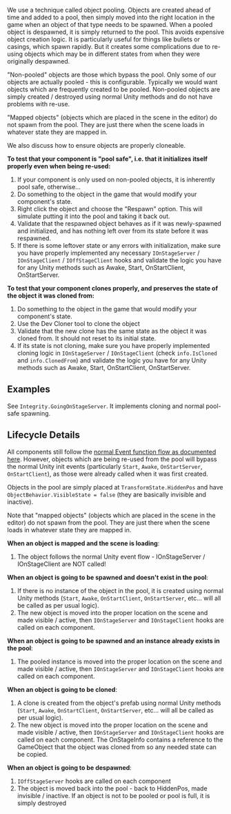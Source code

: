 We use a technique called object pooling. Objects are created ahead of time and added to a pool, then simply moved into the right location in the game when an object of that type needs to be spawned. When a pooled object is despawned, it is simply returned to the pool. This avoids expensive object creation logic. It is particularly useful for things like bullets or casings, which spawn rapidly. But it creates some complications due to re-using objects which may be in different states from when they were originally despawned.

"Non-pooled" objects are those which bypass the pool. Only some of our objects are actually pooled - this is configurable. Typically we would want objects which are frequently created to be pooled. Non-pooled objects are simply created / destroyed using normal Unity methods and do not have problems with re-use.

"Mapped objects" (objects which are placed in the scene in the editor) do not spawn from the pool. They are just there when the scene loads in whatever state they are mapped in.

We also discuss how to ensure objects are properly cloneable.

**To test that your component is "pool safe", i.e. that it initializes itself properly even when being re-used:**
1. If your component is only used on non-pooled objects, it is inherently pool safe, otherwise...
1. Do something to the object in the game that would modify your component's state.
2. Right click the object and choose the "Respawn" option. This will simulate putting it into the pool and taking it back out.
3. Validate that the respawned object behaves as if it was newly-spawned and initialized, and has nothing left over from its state before it was respawned.
4. If there is some leftover state or any errors with initialization, make sure you have properly implemented any necessary `IOnStageServer` / `IOnStageClient` / `IOffStageClient` hooks and validate the logic you have for any Unity methods such as Awake, Start, OnStartClient, OnStartServer.

**To test that your component clones properly, and preserves the state of the object it was cloned from:**
1. Do something to the object in the game that would modify your component's state.
2. Use the Dev Cloner tool to clone the object
3. Validate that the new clone has the same state as the object it was cloned from. It should not reset to its initial state.
4. If its state is not cloning, make sure you have properly implemented cloning logic in `IOnStageServer` / `IOnStageClient` (check `info.IsCloned` and `info.ClonedFrom`) and validate the logic you have for any Unity methods such as Awake, Start, OnStartClient, OnStartServer. 

## Examples

See `Integrity.GoingOnStageServer`. It implements cloning and normal pool-safe spawning.

## Lifecycle Details

All components still follow the [normal Event function flow as documented here](https://docs.unity3d.com/Manual/ExecutionOrder.html). However, objects which are being re-used from the pool will bypass the normal Unity init events (particularly `Start`, `Awake`, `OnStartServer`, `OnStartClient`), as those were already called when it was first created.

Objects in the pool are simply placed at `TransformState.HiddenPos` and have `ObjectBehavior.VisibleState = false` (they are basically invisible and inactive).

Note that "mapped objects" (objects which are placed in the scene in the editor) do not spawn from the pool. They are just there when the scene loads in whatever state they are mapped in.

**When an object is mapped and the scene is loading**:
1. The object follows the normal Unity event flow - IOnStageServer / IOnStageClient are NOT called!

**When an object is going to be spawned and doesn't exist in the pool**:
1. If there is no instance of the object in the pool, it is created using normal Unity methods (`Start`, `Awake`, `OnStartClient`, `OnStartServer`, etc... will all be called as per usual logic).
2. The new object is moved into the proper location on the scene and made visible / active, then `IOnStageServer` and `IOnStageClient` hooks are called on each component.

**When an object is going to be spawned and an instance already exists in the pool**:
1. The pooled instance is moved into the proper location on the scene and made visible / active, then `IOnStageServer` and `IOnStageClient` hooks are called on each component.

**When an object is going to be cloned**:
1. A clone is created from the object's prefab using normal Unity methods (`Start`, `Awake`, `OnStartClient`, `OnStartServer`, etc... will all be called as per usual logic).
2. The new object is moved into the proper location on the scene and made visible / active, then `IOnStageServer` and `IOnStageClient` hooks are called on each component. The OnStageInfo contains a reference to the GameObject that the object was cloned from so any needed state can be copied.

**When an object is going to be despawned**:
1. `IOffStageServer` hooks are called on each component
2. The object is moved back into the pool - back to HiddenPos, made invisible / inactive. If an object is not to be pooled or pool is full, it is simply destroyed

